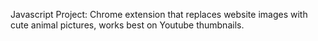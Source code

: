 Javascript Project: Chrome extension that replaces website images with cute animal pictures, works best on Youtube thumbnails.
